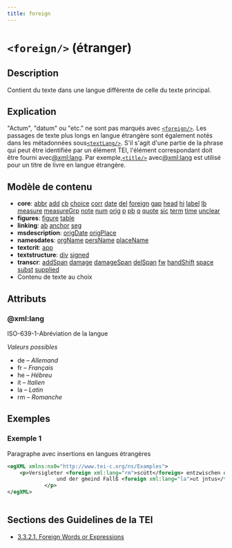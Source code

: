 ```yaml
---
title: foreign
---
```




# `<foreign/>` (étranger)

## Description

Contient du texte dans une langue différente de celle du texte principal. 

## Explication

"Actum", "datum" ou "etc." ne sont pas marqués avec [`<foreign/>`](foreign.md). Les passages de texte plus longs en langue étrangère sont également notés dans les métadonnées sous[`<textLang/>`](textLang.md). S'il s'agit d'une partie de la phrase qui peut être identifiée par un élément TEI, l'élément correspondant doit être fourni avec[@xml:lang](#xml:lang). Par exemple,[`<title/>`](title.md)  avec[@xml:lang](#xml:lang)  est utilisé pour un titre de livre en langue étrangère.

## Modèle de contenu

- **core**: [abbr](abbr.md) [add](add.md) [cb](cb.md) [choice](choice.md) [corr](corr.md) [date](date.md) [del](del.md) [foreign](foreign.md) [gap](gap.md) [head](head.md) [hi](hi.md) [label](label.md) [lb](lb.md) [measure](measure.md) [measureGrp](measureGrp.md) [note](note.md) [num](num.md) [orig](orig.md) [p](p.md) [pb](pb.md) [q](q.md) [quote](quote.md) [sic](sic.md) [term](term.md) [time](time.md) [unclear](unclear.md)
- **figures**: [figure](figure.md) [table](table.md)
- **linking**: [ab](ab.md) [anchor](anchor.md) [seg](seg.md)
- **msdescription**: [origDate](origDate.md) [origPlace](origPlace.md)
- **namesdates**: [orgName](orgName.md) [persName](persName.md) [placeName](placeName.md)
- **textcrit**: [app](app.md)
- **textstructure**: [div](div.md) [signed](signed.md)
- **transcr**: [addSpan](addSpan.md) [damage](damage.md) [damageSpan](damageSpan.md) [delSpan](delSpan.md) [fw](fw.md) [handShift](handShift.md) [space](space.md) [subst](subst.md) [supplied](supplied.md)
- Contenu de texte au choix

## Attributs

### @xml:lang

ISO-639-1-Abréviation de la langue

*Valeurs possibles*

- de – *Allemand*
- fr – *Français*
- he – *Hébreu*
- it – *Italien*
- la – *Latin*
- rm – *Romanche*

## Exemples

### Exemple 1

Paragraphe avec insertions en langues étrangères

```xml
<egXML xmlns:ns0="http://www.tei-c.org/ns/Examples">
    <p>Versigleter <foreign xml:lang="rm">scütt</foreign> entzwischen der gmeindt Langnetz
                und der gmeind Fallß <foreign xml:lang="la">ut jntus</foreign> zu sechen.
            </p>
</egXML>
               
```

## Sections des Guidelines de la TEI

- [3.3.2.1. Foreign Words or Expressions](https://www.tei-c.org/release/doc/tei-p5-doc/en/html/CO.html#COHQHF)